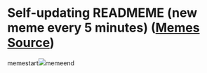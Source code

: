 # Self-updating READMEME (new meme every 5 minutes) ([Memes Source](https://bramses.notion.site/a49c1e962b7646879176ac3b327b6533?v=4d1eda54b170483cb03a40f257231764))

memestart![](https://www.notion.so/image/https%3A%2F%2Fs3-us-west-2.amazonaws.com%2Fsecure.notion-static.com%2F0be52a9b-bd0b-45d1-b983-7fa907b8ed2f%2F659BEBE1-ACD2-4E34-934D-01495742D54C.png?table=block&id=0739bf09-0258-469a-a6b9-6b70caaad756&cache=v2)memeend
